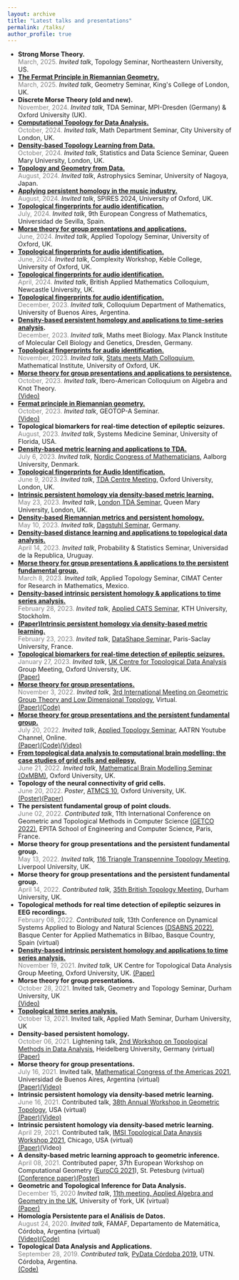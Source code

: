```yaml
---
layout: archive
title: "Latest talks and presentations"
permalink: /talks/
author_profile: true
---
```


<ul>

<li>
<b> Strong Morse Theory.</b>
<br>
<span style="font-size: 14px">
<span style = "color: grey">March, 2025.</span>
<i>Invited talk</i>, Topology Seminar, Northeastern University, US.
</span>
</li>

<li>
<b> <a href="https://ximenafernandez.github.io/reveal.js-presentations/slides/FermatDistance_Kings.html#/">The Fermat Principle in Riemannian Geometry.</a></b>
<br>
<span style="font-size: 14px">
<span style = "color: grey">March, 2025.</span>
<i>Invited talk</i>, Geometry Seminar, King's College of London, UK.
</span>
</li>

<li>
<b> Discrete Morse Theory (old and new).</b>
<br>
<span style="font-size: 14px">
<span style = "color: grey">November, 2024.</span>
<i>Invited talk</i>, TDA Seminar, MPI-Dresden (Germany) & Oxford University (UK).
</span>
</li>

<li>
<b> <a href="https://ximenafernandez.github.io/reveal.js-presentations/slides/City_Seminar_2024.html#/">Computational Topology for Data Analysis.</a></b>
<br>
<span style="font-size: 14px">
<span style = "color: grey">October, 2024.</span>
<i>Invited talk</i>, Math Department Seminar, City University of London, UK.
</span>
</li>

<li>
<b><a href="https://ximenafernandez.github.io/reveal.js-presentations/slides/Fermat_Queen_Mary.html#/"> Density-based Topology Learning from Data.</a></b>
<br>
<span style="font-size: 14px">
<span style = "color: grey">October, 2024.</span>
<i>Invited talk</i>, Statistics and Data Science Seminar, Queen Mary University, London, UK.
</span>
</li>

<li>
<b><a href="https://ximenafernandez.github.io/reveal.js-presentations/slides/TDA_Nagoya.html#/">Topology and Geometry from Data.</a></b>
<br>
<span style="font-size: 14px">
<span style = "color: grey">August, 2024.</span>
<i>Invited talk</i>, Astrophysics Seminar, University of Nagoya, Japan.
</span>
</li>

<li>
<b><a href="https://ximenafernandez.github.io/reveal.js-presentations/slides/AudioID_SPIRES.html#/">Applying persistent homology in the music industry.</a></b>
<br>
<span style="font-size: 14px">
<span style = "color: grey">August, 2024.</span>
<i>Invited talk</i>, SPIRES 2024, University of Oxford, UK.


</span>
</li>

<li>
<b><a href="https://ximenafernandez.github.io/reveal.js-presentations/slides/AudioID_ECM.html#/"> Topological fingerprints for audio identification.</a></b>
<br>
<span style="font-size: 14px">
<span style = "color: grey">July, 2024.</span>
<i>Invited talk</i>, 9th European Congress of Mathematics, Universidad de Sevilla, Spain.

</span>
</li>

<li>
<b><a href="https://ximenafernandez.github.io/reveal.js-presentations/slides/Morse_Oxford.html#/">Morse theory for group presentations and applications.</a></b>
<br>
<span style="font-size: 14px">
<span style = "color: grey">June, 2024.</span>
<i>Invited talk</i>, Applied Topology Seminar, University of Oxford, UK.
</span>
</li>

<li>
<b><a href="https://ximenafernandez.github.io/reveal.js-presentations/slides/AudioID_Keble_College.html#/">Topological fingerprints for audio identification.</a></b>
<br>
<span style="font-size: 14px">
<span style = "color: grey">June, 2024.</span>
<i>Invited talk</i>, Complexity Workshop, Keble College, University of Oxford, UK.
</span>
</li>

<li>
<b><a href="https://ximenafernandez.github.io/reveal.js-presentations/slides/AudioID_BAMC.html#/">Topological fingerprints for audio identification.</a></b>
<br>
<span style="font-size: 14px">
<span style = "color: grey">April, 2024.</span>
<i>Invited talk</i>, British Applied Mathematics Colloquium, Newcastle University, UK.
</span>
</li>

<li>
<b><a href="https://ximenafernandez.github.io/reveal.js-presentations/slides/AudioID_UBA.html#/">Topological fingerprints for audio identification.</a></b>
<br>
<span style="font-size: 14px">
<span style = "color: grey">December, 2023.</span>
<i>Invited talk</i>, Colloquium Department of Mathematics, University of Buenos Aires, Argentina.
</span>
</li>

<li>
<b><a href="https://ximenafernandez.github.io/reveal.js-presentations/slides/FermatDistance_Dresden.html#/">Density-based persistent homology and applications to time-series analysis</a>.</b>
<br>
<span style="font-size: 14px">
<span style = "color: grey">December, 2023.</span>
<i>Invited talk</i>, Maths meet Biology. Max Planck Institute of Molecular Cell Biology and Genetics, Dresden, Germany.
</span>
</li>

<li>
<b><a href="https://ximenafernandez.github.io/reveal.js-presentations/slides/AudioID_Oxford.html#/"> Topological fingerprints for audio identification.</a></b>
<br>
<span style="font-size: 14px">
<span style = "color: grey">November, 2023.</span>
<i>Invited talk</i>, <a href="https://www.maths.ox.ac.uk/node/65815">Stats meets Math Colloquium,</a> Mathematical Institute, University of Oxford, UK.
</span>
</li>



<li>
<b> <a href="https://ximenafernandez.github.io/reveal.js-presentations/slides/Morse_Nudos.html#/">Morse theory for group presentations and applications to persistence.</a></b>
<br>
<span style="font-size: 14px">
<span style = "color: grey">October, 2023.</span>
<i>Invited talk</i>, Ibero-American Colloquium on Algebra and Knot Theory.
<br>
<a href="https://www.youtube.com/watch?v=qRDfTPZd92I&t=1s">(Video)</a>
</span>
</li>


<li>
<b> <a href="https://ximenafernandez.github.io/reveal.js-presentations/slides/FermatDistance_GEOTOP-A.html#/">Fermat principle in Riemannian geometry.</a></b>
<br>
<span style="font-size: 14px">
<span style = "color: grey">October, 2023.</span>
<i>Invited talk</i>, GEOTOP-A Seminar.
<br>
<a href="https://www.youtube.com/watch?v=SxYSzAywDus">(Video)</a>
</span>
</li>


<li>
<b>Topological biomarkers for real-time detection of epileptic seizures.</b>
<br>
<span style="font-size: 14px">
<span style = "color: grey">August, 2023.</span>
<i>Invited talk</i>, Systems Medicine Seminar,  University of Florida, USA.
</span>
</li>



<li>
<b> <a href="https://ximenafernandez.github.io/reveal.js-presentations/slides/FermatDistance_NCM.html#/">Density-based metric learning and applications to TDA.</a></b>
<br>
<span style="font-size: 14px">
<span style = "color: grey">July 6, 2023.</span>
<i>Invited talk</i>, <a href="https://ncm29.math.aau.dk">Nordic Congress of Mathematicians,</a> Aalborg University, Denmark.
</span>
</li>


<li>
<b><a href="https://ximenafernandez.github.io/reveal.js-presentations/slides/AudioID.html#/">Topological fingerprints for Audio Identification.</a></b>
<br>
<span style="font-size: 14px">
<span style = "color: grey">June 9, 2023.</span>
<i>Invited talk</i>, <a href="https://www1.maths.ox.ac.uk/groups/topological-data-analysis?migrdr=1">TDA Centre Meeting,</a> Oxford University, London, UK.
</span>
</li>

<li>
<b><a href="https://ximenafernandez.github.io/reveal.js-presentations/slides/FermatDistance_TDA_London.html#/">Intrinsic persistent homology via density-based metric learning.</a></b>
<br>
<span style="font-size: 14px">
<span style = "color: grey">May 23, 2023.</span>
<i>Invited talk</i>, <a href="https://www.ninaotter.com/london-tda-seminar-23052023">London TDA Seminar,</a> Queen Mary University, London, UK.
</span>
</li>


<li>
<b><a href="https://ximenafernandez.github.io/reveal.js-presentations/slides/FermatDistance_Dagstuhl.html#/">Density-based Riemannian metrics and persistent homology.</a></b>
<br>
<span style="font-size: 14px">
<span style = "color: grey">May 10, 2023.</span>
<i>Invited talk</i>, <a href="https://www.dagstuhl.de/en/seminars/seminar-calendar/seminar-details/23192">Dagstuhl Seminar,</a> Germany.
</span>
</li>


<li>
<b><a href="https://ximenafernandez.github.io/reveal.js-presentations/slides/FermatDistance_UDELAR.html#/"> Density-based distance learning and applications to topological data analysis.</a></b>
<br>
<span style="font-size: 14px">
<span style = "color: grey">April 14, 2023.</span>
<i>Invited talk</i>, Probability & Statistics Seminar, Universidad de la Republica, Uruguay.
</span>
</li>


<li>
<b><a href="https://ximenafernandez.github.io/reveal.js-presentations/slides/Morse_CIMAT.html#/"> Morse theory for group presentations & applications to the persistent fundamental group.</a></b>
<br>
<span style="font-size: 14px">
<span style = "color: grey">March 8, 2023.</span>
<i>Invited talk</i>, Applied Topology Seminar, CIMAT Center for Research in Mathematics, Mexico.
</span>
</li>

<li>
<b><a href="https://ximenafernandez.github.io/reveal.js-presentations/slides/FermatDistance_KTH.html#/"> Density-based intrinsic persistent homology & applications to time series analysis.</a></b>
<br>
<span style="font-size: 14px">
<span style = "color: grey">February 28, 2023.</span>
<i>Invited talk</i>, <a href="https://www.kth.se/math/mathematics-of-data/seminar-applied-cats-1.1009075">Applied CATS Seminar,</a> KTH University, Stockholm.
</span>
</li>

<li>
<b><a href="https://arxiv.org/pdf/2012.07621.pdf">(Paper)</a ><a href="https://ximenafernandez.github.io/reveal.js-presentations/slides/FermatDistance_Datashape.html#/">Intrinsic persistent homology via density-based metric learning.</a></b>
<br>
<span style="font-size: 14px">
<span style = "color: grey">February 23, 2023.</span>
<i>Invited talk</i>, <a href="https://team.inria.fr/datashape/seminars/">DataShape Seminar,</a> Paris-Saclay University, France.
</span>
</li>

<li>
<b><a href="https://ximenafernandez.github.io/reveal.js-presentations/slides/Epilepsy_Oxford.html#/">Topological biomarkers for real-time detection of epileptic seizures.</a></b>
<br>
<span style="font-size: 14px">
<span style = "color: grey">January 27, 2023.</span>
<i>Invited talk</i>, <a href="https://www1.maths.ox.ac.uk/groups/topological-data-analysis?migrdr=1">UK Centre for Topological Data Analysis</a> Group Meeting, Oxford University, UK.
<br>
<a href="https://arxiv.org/abs/2211.02523">(Paper)</a></span>
</li>

<li>
<b><a href="https://ximenafernandez.github.io/reveal.js-presentations/slides/Morse_LowDimTop.html#/">Morse theory for group presentations.</a></b>
<br>
<span style="font-size: 14px">
<span style = "color: grey">November 3, 2022.</span>
<i>Invited talk</i>, <a href="https://www.ph-karlsruhe.de/tagungen/combinatorial-group-theory-and-low-dimensional-topology">3rd International Meeting on Geometric Group Theory and Low Dimensional Topology</a>, Virtual.
<br>
<a href="https://arxiv.org/abs/1912.00115">(Paper)</a ><a href="https://github.com/ximenafernandez/Finite-Topological-Spaces">(Code)</a></span>
</li>

<li>
<b><a href="https://ximenafernandez.github.io/reveal.js-presentations/slides/FMorse_AATRN.html#/"> Morse theory for group presentations and the persistent fundamental group.</a></b>
<br>
<span style="font-size: 14px">
<span style = "color: grey">July 20, 2022.</span>
<i>Invited talk</i>, <a href="https://www.aatrn.net">Applied Topology Seminar</a>, AATRN Youtube Channel, Online.
<br>
<a href="https://arxiv.org/abs/1912.00115">(Paper)</a ><a href="https://github.com/ximenafernandez/Finite-Topological-Spaces">(Code)</a><a href=" https://www.youtube.com/watch?v=f62fRQdizAI">(Video)</a>
</span>
</li>

<li><b> <a href="https://ximenafernandez.github.io/reveal.js-presentations/slides/BrainModelling.html#/">From topological data analysis to computational brain modelling: the case studies of grid cells and epilepsy.</a></b>
<br>
<span style="font-size: 14px">
<span style = "color: grey">June 21, 2022.</span> <i>Invited talk</i>, <a href="http://goriely.com/research/brain">Mathematical Brain Modelling Seminar (OxMBM)</a>, Oxford University, UK.
</span>
</li>

<li> <b>Topology of the neural connectivity of grid cells.</b>
<br>
<span style="font-size: 14px">
 <span style = "color: grey">June 20, 2022.</span>
 <i>Poster</i>, <a href="https://atmcs.web.ox.ac.uk">ATMCS 10</a>, Oxford University, UK.
 <br>
<a href="http://ximenafernandez.github.io/files/ATMCS_2022_conference_poster_Oxford.pdf">(Poster)</a><a href="https://www.biorxiv.org/content/10.1101/2022.06.13.495956v1">(Paper)</a>
</span>
</li>

<li> <b>The persistent fundamental group of point clouds.</b>
<br>
<span style="font-size: 14px">
<span style = "color: grey">June 02, 2022.</span>
<i>Contributed talk</i>, 11th International Conference on Geometric and Topological Methods in Computer Science <a href="http://www.lix.polytechnique.fr/Labo/Samuel.Mimram/getco22/">(GETCO 2022)</a>, EPITA School of Engineering and Computer Science, Paris, France.
</span>
</li>

<li> <b>Morse theory for group presentations and the persistent fundamental group.</b>
<br>
<span style="font-size: 14px">
<span style = "color: grey">May 13, 2022.</span>
<i>Invited talk,</i> <a href="http://sarah-whitehouse.staff.shef.ac.uk/ttt/TTT116.html">116 Triangle Transpennine Topology Meeting</a>, Liverpool University, UK.
</span>
</li>

<li> <b>Morse theory for group presentations and the persistent fundamental group.</b>
<br>
<span style="font-size: 14px">
<span style = "color: grey">
 April 14, 2022.
</span>
<i>Contributed talk,</i> <a href="https://www.maths.dur.ac.uk/users/dirk.schuetz/BTM35.html">35th British Topology Meeting</a>, Durham University, UK.
</span>
</li>

<li> <b>Topological methods for real time detection of epileptic seizures in EEG recordings.</b>
<br>
<span style="font-size: 14px">
<span style = "color: grey">February 08, 2022.</span>
<i>Contributed talk,</i> 13th Conference on Dynamical Systems Applied to Biology and Natural Sciences <a href="https://sites.google.com/view/dsabns2022/home?authuser=0">(DSABNS 2022)</a>, Basque Center for Applied Mathematics in Bilbao, Basque Country, Spain (virtual)
</span>
</li>

<li><b><a href="https://ximenafernandez.github.io/reveal.js-presentations/slides/FermatDistance.html#/"> Density-based intrinsic persistent homology and applications to time series analysis.</a></b>
<br><span style="font-size: 14px">
<span style = "color: grey">November 19, 2021.</span>
<i>Invited talk,</i> <a hreff="https://www1.maths.ox.ac.uk/groups/topological-data-analysis?migrdr=1">UK Centre for Topological Data Analysis</a> Group Meeting, Oxford University, UK.
<a href="https://arxiv.org/abs/2012.07621">(Paper)</a>
</span>
</li>

<li> <b>Morse theory for group presentations.</b>
<br>
<span style="font-size: 14px">
<span style = "color: grey">
 October 28, 2021.</span>
Invited talk, Geometry and Topology Seminar, Durham University, UK
<br>
<a href="https://www.youtube.com/watch?v=DYDL8MZwxLs">(Video)</a>
</span>
</li>

<li><b><a href="https://ximenafernandez.github.io/reveal.js-presentations/slides/TimeSeries.html#/"> Topological time series analysis.</a></b>
<br>
<span style="font-size: 14px">
<span style = "color: grey">
 October 13, 2021.</span>
Invited talk, Applied Math Seminar, Durham University, UK
</span>
</li>

<li> <b>Density-based persistent homology.</b>
<br>
<span style="font-size: 14px">
<span style = "color: grey">
 October 06, 2021.</span>
Lightening talk, <a href="https://www.mathi.uni-heidelberg.de/~mbleher/tdaworkshop21.html">2nd Workshop on Topological Methods in Data Analysis</a>, Heidelberg University, Germany (virtual)
<br>
<a href="https://arxiv.org/abs/2012.07621">(Paper)</a>
</span>
</li>

<li> <b>Morse theory for group presentations.</b>
<br>
<span style="font-size: 14px">
<span style = "color: grey">
 July 16, 2021.</span>
Invited talk, <a href="https://www.mca2021.org/en/tools/view-abstract?code=2858)">Mathematical Congress of the Americas 2021</a>, Universidad de Buenos Aires, Argentina (virtual)
<br>
<a href="https://arxiv.org/abs/1912.00115">(Paper)</a><a href="https://www.youtube.com/watch?v=ftWf1-klsOc&t=466s">(Video)</a>
</span>
</li>

<li><b>Intrinsic persistent homology via density-based metric learning.</b>
<br>
<span style="font-size: 14px">
<span style = "color: grey">
 June 16, 2021.</span>
Contributed talk,  <a href="http://faculty.tcu.edu/gfriedman/GTW2021/index.html">38th Annual Workshop in Geometric Topology</a>, USA (virtual)
<br>
<a href="https://arxiv.org/abs/2012.07621">(Paper)</a><a href="https://www.youtube.com/watch?v=r1IbaXCEyrA&list=PLOujdvDienPu7gx86icUT8WTV9X4LT1gp&index=15">(Video)</a>
</span>
</li>

<li><b>Intrinsic persistent homology via density-based metric learning.</b>
<br>
<span style="font-size: 14px">
<span style = "color: grey">
 April 29, 2021.</span>
Contributed talk, <a href="https://www.imsi.institute/topological-data-analysis/">IMSI Topological Data Anaysis Workshop 2021</a>, Chicago, USA (virtual)
<br>
<a href="https://arxiv.org/abs/2012.07621">(Paper)</a><a hreff="https://www.imsi.institute/videos/intrinsic-persistent-homology-via-density-based-metric-learning/">(Video)</a>
</span>
</li>

<li><b>A density-based metric learning approach to geometric inference.</b>
<br>
<span style="font-size: 14px">
<span style = "color: grey">
 April 08, 2021.</span>
Contributed paper, 37th European Workshop on Computational Geometry (<a href="http://eurocg21.spbu.ru/">EuroCG 2021</a>), St. Petesburg (virtual)
<br>
<a href="http://eurocg21.spbu.ru/wp-content/uploads/2021/04/EuroCG_2021_paper_23.pdf">(Conference paper)</a><a href="http://ximenafernandez.github.io/files/EuroCG_2021_conference_poster.pdf">(Poster)</a></span>
</li>

<li> <b>Geometric and Topological Inference for Data Analysis.</b>
<br>
<span style="font-size: 14px">
<span style = "color: grey">December 15, 2020</span>
<i>Invited talk</i>, <a href="https://sites.google.com/view/appliedalgebraandgeometry/home/11th-meeting-york-online?authuser=0">11th meeting, Applied Algebra and Geometry in the UK</a>, University of York, UK (virtual)
<br>
<a href="https://arxiv.org/abs/2012.07621">(Paper)</a>
</span>
</li>

<li> <b>Homología Persistente para el Análisis de Datos.</b>
<br>
<span style="font-size: 14px">
<span style = "color: grey">August 24, 2020.</span>
<i>Invited talk,</i> FAMAF, Departamento de Matemática, Córdoba, Argentina (virtual)
<br>
<a href="https://www.youtube.com/watch?v=R6JQAH0gPsw">(Video)</a><a href="https://github.com/ximenafernandez/Persistent_Homology">(Code)</a>
</span>
</li>

<li> <b>Topological Data Analysis and Applications.</b>
<br>
<span style="font-size: 14px">
<span style = "color: grey">September 28, 2019.</span>
<i>Contributed talk,</i> <a href="https://pydata.org/cordoba2019/">PyData Córdoba 2019</a>, UTN. Córdoba, Argentina.
<br>
<a href="https://github.com/ximenafernandez/PyData2019TDA">(Code)</a>
</span>
</li>
</ul>
